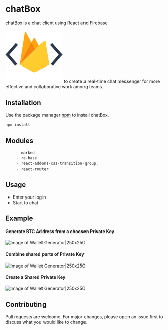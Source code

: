 # chatBox

chatBox is a chat client using React and Firebase ![Firebase's logo|30x30](https://github.com/Aboudjem/chatBox/blob/master/public/img/firebase.png) to create a real-time chat messenger for more effective and collaborative work among teams.


## Installation

Use the package manager [npm](https://www.npmjs.com/) to install chatBox.

```bash
npm install
```

## Modules

```javascript
     - marked
     - re-base
     - react-addons-css-transition-group,
     - react-router
```

## Usage
- Enter your login
- Start to chat

## Example

#### Generate BTC Address from a choosen Private Key
![Image of Wallet Generator|250x250](https://github.com/Aboudjem/WalletGenerator/blob/master/public/img/BitcoinGenerator1.png)
#### Combine shared parts of Private Key
![Image of Wallet Generator|250x250](https://github.com/Aboudjem/WalletGenerator/blob/master/public/img/BitcoinGenerator2.png)
#### Create a Shared Private Key
![Image of Wallet Generator|250x250](https://github.com/Aboudjem/WalletGenerator/blob/master/public/img/BitcoinGenerator4.png)


## Contributing
Pull requests are welcome. For major changes, please open an issue first to discuss what you would like to change.